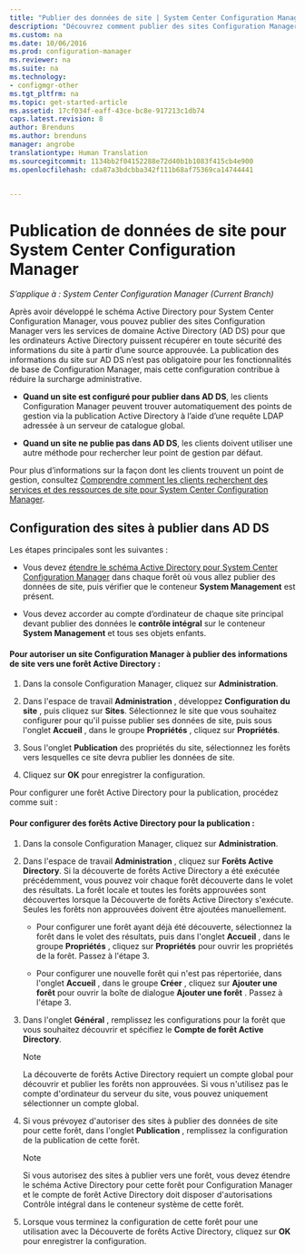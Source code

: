 ```yaml
---
title: "Publier des données de site | System Center Configuration Manager"
description: "Découvrez comment publier des sites Configuration Manager dans les services de domaine Active Directory."
ms.custom: na
ms.date: 10/06/2016
ms.prod: configuration-manager
ms.reviewer: na
ms.suite: na
ms.technology:
- configmgr-other
ms.tgt_pltfrm: na
ms.topic: get-started-article
ms.assetid: 17cf034f-eaff-43ce-bc8e-917213c1db74
caps.latest.revision: 8
author: Brenduns
ms.author: brenduns
manager: angrobe
translationtype: Human Translation
ms.sourcegitcommit: 1134bb2f04152288e72d40b1b1083f415cb4e900
ms.openlocfilehash: cda87a3bdcbba342f111b68af75369ca14744441


---
```

# <a name="publish-site-data-for-system-center-configuration-manager"></a>Publication de données de site pour System Center Configuration Manager

*S’applique à : System Center Configuration Manager (Current Branch)*

Après avoir développé le schéma Active Directory pour System Center Configuration Manager, vous pouvez publier des sites Configuration Manager vers les services de domaine Active Directory (AD DS) pour que les ordinateurs Active Directory puissent récupérer en toute sécurité des informations du site à partir d’une source approuvée. La publication des informations du site sur AD DS n’est pas obligatoire pour les fonctionnalités de base de Configuration Manager, mais cette configuration contribue à réduire la surcharge administrative.  

-   **Quand un site est configuré pour publier dans AD DS**, les clients Configuration Manager peuvent trouver automatiquement des points de gestion via la publication Active Directory à l’aide d’une requête LDAP adressée à un serveur de catalogue global.  

-   **Quand un site ne publie pas dans AD DS**, les clients doivent utiliser une autre méthode pour rechercher leur point de gestion par défaut.  

Pour plus d’informations sur la façon dont les clients trouvent un point de gestion, consultez [Comprendre comment les clients recherchent des services et des ressources de site pour System Center Configuration Manager](../../../../core/plan-design/hierarchy/understand-how-clients-find-site-resources-and-services.md).  

## <a name="configure-sites-to-publish-to-ad-ds"></a>Configuration des sites à publier dans AD DS  
 Les étapes principales sont les suivantes :  

-   Vous devez [étendre le schéma Active Directory pour System Center Configuration Manager](../../../../core/plan-design/network/extend-the-active-directory-schema.md) dans chaque forêt où vous allez publier des données de site, puis vérifier que le conteneur **System Management** est présent.  

-   Vous devez accorder au compte d’ordinateur de chaque site principal devant publier des données le   **contrôle intégral** sur le conteneur **System Management** et tous ses objets enfants.  

#### <a name="to-enable-a-configuration-manager-site-to-publish-site-information-to-active-directory-forest"></a>Pour autoriser un site Configuration Manager à publier des informations de site vers une forêt Active Directory :  

1.  Dans la console Configuration Manager, cliquez sur **Administration**.  

2.  Dans l'espace de travail **Administration** , développez **Configuration du site** , puis cliquez sur **Sites**. Sélectionnez le site que vous souhaitez configurer pour qu'il puisse publier ses données de site, puis sous l'onglet **Accueil** , dans le groupe **Propriétés** , cliquez sur **Propriétés**.  

3.  Sous l'onglet **Publication** des propriétés du site, sélectionnez les forêts vers lesquelles ce site devra publier les données de site.  

4.  Cliquez sur **OK** pour enregistrer la configuration.  

 Pour configurer une forêt Active Directory pour la publication, procédez comme suit :  

#### <a name="to-configure-active-directory-forests-for-publishing"></a>Pour configurer des forêts Active Directory pour la publication :  

1.  Dans la console Configuration Manager, cliquez sur **Administration**.  

2.  Dans l'espace de travail **Administration** , cliquez sur **Forêts Active Directory**. Si la découverte de forêts Active Directory a été exécutée précédemment, vous pouvez voir chaque forêt découverte dans le volet des résultats. La forêt locale et toutes les forêts approuvées sont découvertes lorsque la Découverte de forêts Active Directory s'exécute. Seules les forêts non approuvées doivent être ajoutées manuellement.  

    -   Pour configurer une forêt ayant déjà été découverte, sélectionnez la forêt dans le volet des résultats, puis dans l'onglet **Accueil** , dans le groupe **Propriétés** , cliquez sur **Propriétés** pour ouvrir les propriétés de la forêt. Passez à l'étape 3.  

    -   Pour configurer une nouvelle forêt qui n'est pas répertoriée, dans l'onglet **Accueil** , dans le groupe **Créer** , cliquez sur **Ajouter une forêt** pour ouvrir la boîte de dialogue **Ajouter une forêt** . Passez à l'étape 3.  

3.  Dans l'onglet **Général** , remplissez les configurations pour la forêt que vous souhaitez découvrir et spécifiez le **Compte de forêt Active Directory**.  

    > [!NOTE]  
    >  La découverte de forêts Active Directory requiert un compte global pour découvrir et publier les forêts non approuvées. Si vous n'utilisez pas le compte d'ordinateur du serveur du site, vous pouvez uniquement sélectionner un compte global.  

4.  Si vous prévoyez d'autoriser des sites à publier des données de site pour cette forêt, dans l'onglet **Publication** , remplissez la configuration de la publication de cette forêt.  

    > [!NOTE]  
    >  Si vous autorisez des sites à publier vers une forêt, vous devez étendre le schéma Active Directory pour cette forêt pour Configuration Manager et le compte de forêt Active Directory doit disposer d'autorisations Contrôle intégral dans le conteneur système de cette forêt.  

5.  Lorsque vous terminez la configuration de cette forêt pour une utilisation avec la Découverte de forêts Active Directory, cliquez sur **OK** pour enregistrer la configuration.  



<!--HONumber=Nov16_HO1-->


